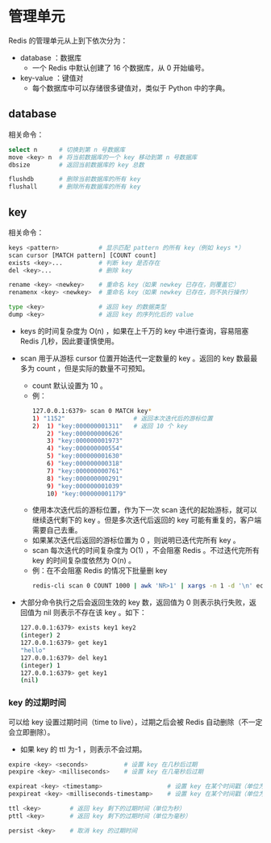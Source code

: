 # 管理单元

Redis 的管理单元从上到下依次分为：
- database ：数据库
  - 一个 Redis 中默认创建了 16 个数据库，从 0 开始编号。
- key-value ：键值对
  - 每个数据库中可以存储很多键值对，类似于 Python 中的字典。

## database

相关命令：
```sh
select n      # 切换到第 n 号数据库
move <key> n  # 将当前数据库的一个 key 移动到第 n 号数据库
dbsize        # 返回当前数据库的 key 总数

flushdb       # 删除当前数据库的所有 key
flushall      # 删除所有数据库的所有 key
```

## key

相关命令：
```sh
keys <pattern>           # 显示匹配 pattern 的所有 key（例如 keys *）
scan cursor [MATCH pattern] [COUNT count]
exists <key>...          # 判断 key 是否存在
del <key>...             # 删除 key

rename <key> <newkey>    # 重命名 key（如果 newkey 已存在，则覆盖它）
renamenx <key> <newkey>  # 重命名 key（如果 newkey 已存在，则不执行操作）

type <key>               # 返回 key 的数据类型
dump <key>               # 返回 key 的序列化后的 value
```
- keys 的时间复杂度为 O(n) ，如果在上千万的 key 中进行查询，容易阻塞 Redis 几秒，因此要谨慎使用。
- scan 用于从游标 cursor 位置开始迭代一定数量的 key 。返回的 key 数最最多为 count ，但是实际的数量不可预知。
  - count 默认设置为 10 。
  - 例：
    ```sh
    127.0.0.1:6379> scan 0 MATCH key*
    1) "1152"                   # 返回本次迭代后的游标位置
    2)  1) "key:000000001311"   # 返回 10 个 key
        2) "key:000000000626"
        3) "key:000000001973"
        4) "key:000000000554"
        5) "key:000000001630"
        6) "key:000000000318"
        7) "key:000000000761"
        8) "key:000000000291"
        9) "key:000000001039"
        10) "key:000000001179"
    ```
  - 使用本次迭代后的游标位置，作为下一次 scan 迭代的起始游标，就可以继续迭代剩下的 key 。但是多次迭代后返回的 key 可能有重复的，客户端需要自己去重。
  - 如果某次迭代后返回的游标位置为 0 ，则说明已迭代完所有 key 。
  - scan 每次迭代的时间复杂度为 O(1) ，不会阻塞 Redis 。不过迭代完所有 key 的时间复杂度依然为 O(n) 。
  - 例：在不会阻塞 Redis 的情况下批量删 key
    ```sh
    redis-cli scan 0 COUNT 1000 | awk 'NR>1' | xargs -n 1 -d '\n' echo del | redis-cli
    ```

- 大部分命令执行之后会返回生效的 key 数，返回值为 0 则表示执行失败，返回值为 nil 则表示不存在该 key 。如下：
    ```sh
    127.0.0.1:6379> exists key1 key2
    (integer) 2
    127.0.0.1:6379> get key1
    "hello"
    127.0.0.1:6379> del key1
    (integer) 1
    127.0.0.1:6379> get key1
    (nil)
    ```

### key 的过期时间

可以给 key 设置过期时间（time to live），过期之后会被 Redis 自动删除（不一定会立即删除）。
- 如果 key 的 ttl 为-1 ，则表示不会过期。

```sh
expire <key> <seconds>          # 设置 key 在几秒后过期
pexpire <key> <milliseconds>    # 设置 key 在几毫秒后过期

expireat <key> <timestamp>                  # 设置 key 在某个时间戳（单位为秒）之后过期
pexpireat <key> <milliseconds-timestamp>    # 设置 key 在某个时间戳（单位为毫秒）之后过期

ttl <key>        # 返回 key 剩下的过期时间（单位为秒）
pttl <key>       # 返回 key 剩下的过期时间（单位为毫秒）

persist <key>    # 取消 key 的过期时间
```
